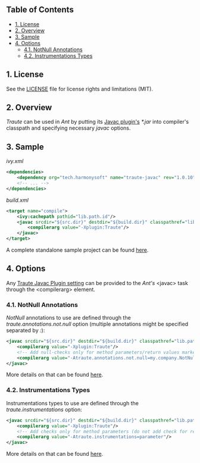 ## Table of Contents

* [1. License](#1-license)
* [2. Overview](#2-overview)
* [3. Sample](#3-sample)
* [4. Options](#4-options)
  * [4.1. NotNull Annotations](#41-notnull-annotations)
  * [4.2. Instrumentations Types](#42-instrumentation-types)

## 1. License

See the [LICENSE](LICENSE.md) file for license rights and limitations (MIT).

## 2. Overview

*Traute* can be used in *Ant* by putting its [Javac plugin's](../../core/javac/README.md) *\*.jar* into compiler's classpath and specifying necessary *javac* options.

## 3. Sample

*ivy.xml*
```xml
<dependencies>
    <dependency org="tech.harmonysoft" name="traute-javac" rev="1.0.10"/>
    <!-- ... -->
</dependencies>
```

*build.xml*
```xml
<target name="compile">
    <ivy:cachepath pathid="lib.path.id"/>
    <javac srcdir="${src.dir}" destdir="${build.dir}" classpathref="lib.path.id" debug="true">
        <compilerarg value="-Xplugin:Traute"/>
    </javac>
</target>
```

A complete standalone sample project can be found [here](https://github.com/denis-zhdanov/traute/tree/master/facade/ant/sample).

## 4. Options

Any [Traute Javac Plugin setting](../../core/javac/README.md#7-settings) can be provided to the *Ant's* &lt;javac&gt; task through the &lt;compilerarg&gt; element.  

### 4.1. NotNull Annotations  

*NotNull* annotations to use are defined through the *traute.annotations.not.null* option (multiple annotations might be specified separated by *:*):  

```xml
<javac srcdir="${src.dir}" destdir="${build.dir}" classpathref="lib.path.id" debug="true">
    <compilerarg value="-Xplugin:Traute"/>
    <!-- Add null-checks only for method parameters/return values marked by @my.company.NotNull -->
    <compilerarg value="-Atraute.annotations.not.null=my.company.NotNull"/>
</javac>
```  

More details on that can be found [here](../../core/javac/README.md#71-notnull-annotations).

### 4.2. Instrumentations Types  

Instrumentations types to use are defined through the *traute.instrumentations* option:  

```xml
<javac srcdir="${src.dir}" destdir="${build.dir}" classpathref="lib.path.id" debug="true">
    <compilerarg value="-Xplugin:Traute"/>
    <!-- Add checks only for method parameters (do not add check for return values) -->
    <compilerarg value="-Atraute.instrumentations=parameter"/>
</javac>
```  

More details on that can be found [here](../../core/javac/README.md#72-instrumentation-types).